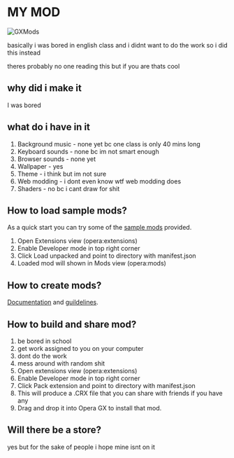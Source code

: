 # MY MOD

![GXMods](images/gxmods.png)

basically i was bored in english class and i didnt want to do the work so i did this instead

theres probably no one reading this but if you are thats cool


## why did i make it

I was bored

## what do i have in it

1. Background music - none yet bc one class is only 40 mins long
2. Keyboard sounds - none bc im not smart enough
3. Browser sounds - none yet
4. Wallpaper - yes
5. Theme - i think but im not sure
6. Web modding - i dont even know wtf web modding does
7. Shaders - no bc i cant draw for shit

## How to load sample mods?

As a quick start you can try some of the [sample mods](mods) provided.

1. Open Extensions view (opera:extensions)
2. Enable Developer mode in top right corner
3. Click Load unpacked and point to directory with manifest.json
4. Loaded mod will shown in Mods view (opera:mods)

## How to create mods?

[Documentation](documentation/mods.md) and [guildelines](documentation/guidelines.md).

## How to build and share mod?
1. be bored in school
2. get work assigned to you on your computer
3. dont do the work
4. mess around with random shit
5. Open extensions view (opera:extensions)
6. Enable Developer mode in top right corner
7. Click Pack extension and point to directory with manifest.json
8. This will produce a .CRX file that you can share with friends if you have any
9. Drag and drop it into Opera GX to install that mod.

## Will there be a store?

yes but for the sake of people i hope mine isnt on it

